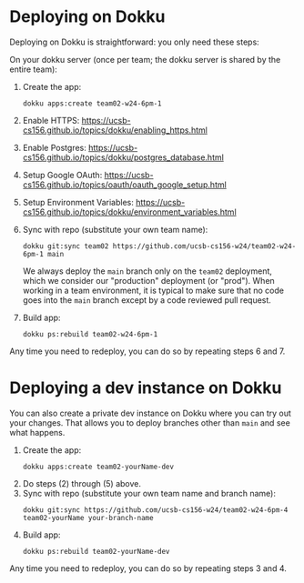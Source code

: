 
# Deploying on Dokku

Deploying on Dokku is straightforward: you only need these steps:

On your dokku server (once per team; the dokku server is shared by the entire team):

1. Create the app: 
   ```
   dokku apps:create team02-w24-6pm-1 
   ```
2. Enable HTTPS: <https://ucsb-cs156.github.io/topics/dokku/enabling_https.html>
3. Enable Postgres: <https://ucsb-cs156.github.io/topics/dokku/postgres_database.html>
4. Setup Google OAuth: <https://ucsb-cs156.github.io/topics/oauth/oauth_google_setup.html>
5. Setup Environment Variables: <https://ucsb-cs156.github.io/topics/dokku/environment_variables.html>
6. Sync with repo (substitute your own team name):
   ```
   dokku git:sync team02 https://github.com/ucsb-cs156-w24/team02-w24-6pm-1 main
   ```

   We always deploy the `main` branch only on the `team02` deployment, which we consider our "production" deployment (or "prod").  When working in a team environment, it is typical
   to make sure that no code goes into the `main` branch except
   by a code reviewed pull request.

7. Build app:
   ```
   dokku ps:rebuild team02-w24-6pm-1 
   ```

Any time you need to redeploy, you can do so by repeating steps 6 and 7.

# Deploying a dev instance on Dokku

You can also create a private dev instance on Dokku
where you can try out your changes.  That allows you to 
deploy branches other than `main` and see what happens.

1. Create the app: 
   ```
   dokku apps:create team02-yourName-dev
   ```
2. Do steps (2) through (5) above.
3. Sync with repo (substitute your own team name and branch name):
   ```
   dokku git:sync https://github.com/ucsb-cs156-w24/team02-w24-6pm-4 team02-yourName your-branch-name
   ```
4. Build app:
   ```
   dokku ps:rebuild team02-yourName-dev
   ```

Any time you need to redeploy, you can do so by repeating steps 3 and 4.

